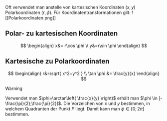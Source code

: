 Oft verwendet man anstelle von kartesischen Koordinaten $(x,y)$ Polarkoordinaten $(r, \phi)$. Für Koordinatentransformationen gilt:
![[Polarkoordinaten.png]]

## Polar- zu kartesischen Koordinaten
$$
\begin{align}
x&= r\cos \phi \\
y&=r\sin \phi
\end{align}
$$
## Kartesische zu Polarkoordinaten
$$
\begin{align}
r&=\sqrt{ x^2+y^2 } \\
\tan \phi &= \frac{y}{x}
\end{align}
$$
>[!warning]
>Verwendet man $\phi=\arctan\left( \frac{x}{y} \right)$ erhält man $\phi \in [-\frac{\pi}{2};\frac{\pi}{2}]$. Die Vorzeichen von $x$ und $y$ bestimmen, in welchem Quadranten der Punkt $P$ liegt. Damit kann man $\phi \in [0;2\pi]$ bestimmen.

